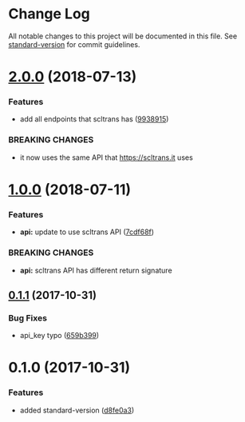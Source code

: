 # Change Log

All notable changes to this project will be documented in this file. See [standard-version](https://github.com/conventional-changelog/standard-version) for commit guidelines.

<a name="2.0.0"></a>
# [2.0.0](https://github.com/muZk/transantiago-api-client/compare/v1.0.0...v2.0.0) (2018-07-13)


### Features

* add all endpoints that scltrans has ([9938915](https://github.com/muZk/transantiago-api-client/commit/9938915))


### BREAKING CHANGES

* it now uses the same API that https://scltrans.it uses



<a name="1.0.0"></a>
# [1.0.0](https://github.com/muZk/transantiago-api-client/compare/v0.1.1...v1.0.0) (2018-07-11)


### Features

* **api:** update to use scltrans API ([7cdf68f](https://github.com/muZk/transantiago-api-client/commit/7cdf68f))


### BREAKING CHANGES

* **api:** scltrans API has different return signature



<a name="0.1.1"></a>
## [0.1.1](https://github.com/muZk/transantiago-api-client/compare/v0.1.0...v0.1.1) (2017-10-31)


### Bug Fixes

* api_key typo ([659b399](https://github.com/muZk/transantiago-api-client/commit/659b399))



<a name="0.1.0"></a>
# 0.1.0 (2017-10-31)


### Features

* added standard-version ([d8fe0a3](https://github.com/muZk/transantiago-api-client/commit/d8fe0a3))
